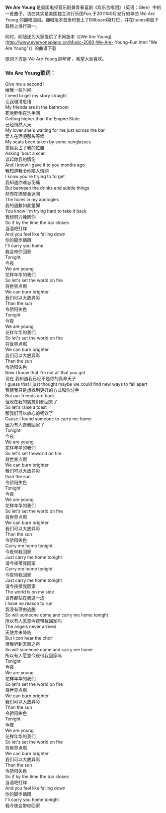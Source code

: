 

**We Are Young**
是美国电视音乐剧兼青春喜剧《欢乐合唱团》（英语：Glee）中的一首曲子。该曲其实是美国独立流行乐团Fun.于2011年9月发行的单曲 _We Are
Young_ 的翻唱曲目。翻唱版本首发时登上了Billboard第12位，并在itunes单曲下载榜上排行第一。

  
同时，网站还为大家提供了不同版本《[We Are Young](http://www.everyonepiano.cn/Music-2060-We-Are-
Young-Fun.html "We Are Young")》的曲谱下载

  
歌词下方是 _We Are Young钢琴谱_ ，希望大家喜欢。

### We Are Young歌词：

Give me a second I  
给我一些时间  
I need to get my story straight  
让我理清思绪  
My friends are in the bathroom  
死党醉倒在洗手间  
Getting higher than the Empire State  
已经悄然入天  
My lover she's waiting for me just across the bar  
爱人在酒吧那头等候  
My seats been taken by some sunglasses  
墨镜女占了我的位置  
Asking 'bout a scar  
谈起你我的情伤  
And I know I gave it to you months ago  
我知道我令你陷入情网  
I know you're trying to forget  
我知道你难忘伤痛  
But between the drinks and subtle things  
然而在酒醉金迷间  
The holes in my apologies  
我的道歉如此蹩脚  
You know I'm trying hard to take it back  
我想努力挽回你  
So if by the time the bar closes  
当酒吧打烊  
And you feel like falling down  
你的脚步蹒跚  
I'll carry you home  
我会带你回家  
Tonight  
今夜  
We are young  
花样年华的我们  
So let's set the world on fire  
将世界点燃  
We can burn brighter  
我们可以大放异彩  
Than the sun  
令骄阳失色  
Tonight  
今夜  
We are young  
花样年华的我们  
So let's set the world on fire  
将世界点燃  
We can burn brighter  
我们可以大放异彩  
Than the sun  
令骄阳失色  
Now I know that I'm not all that you got  
现在 我知道我已经不是你的真命天子  
I guess that I just thought maybe we could find new ways to fall apart  
我猜我只是想找到更好的方式和你分手  
But our friends are back  
但现在我的朋友们都回来了  
So let's raise a toast  
那我们可以放心的畅饮了  
Cause I found someone to carry me home  
因为有人送我回家了  
Tonight  
今夜  
We are young  
花样年华的我们  
So let's set theworld on fire  
将世界点燃  
We can burn brighter  
我们可以大放异彩  
than the sun  
令骄阳失色  
Tonight  
今夜  
We are young  
花样年华的我们  
So let's set the world on fire  
将世界点燃  
We can burn brighter  
我们可以大放异彩  
Than the sun  
令骄阳失色  
Carry me home tonight  
今夜带我回家  
Just carry me home tonight  
请今夜带我回家  
Carry me home tonight  
今夜带我回家  
Just carry me home tonight  
请今夜带我回家  
The world is on my side  
世界都站在我这一边  
I have no reason to run  
我没有理由逃脱  
So will someone come and carry me home tonight  
所以有人愿意今夜带我回家吗  
The angels never arrived  
天使并未降临  
But I can hear the choir  
但我听到天籁之声  
So will someone come and carry me home  
所以有人愿意今夜带我回家吗  
Tonight  
今夜  
We are young  
花样年华的我们  
So let's set the world on fire  
将世界点燃  
We can burn brighter  
我们可以大放异彩  
Than the sun  
令骄阳失色  
Tonight  
今夜  
We are young  
花样年华的我们  
So let's set the world on fire  
将世界点燃  
We can burn brighter  
我们可以大放异彩  
Than the sun  
令骄阳失色  
So if by the time the bar closes  
当酒吧打烊  
And you feel like falling down  
你的脚步蹒跚  
I'll carry you home tonight  
我今夜会带你回家


